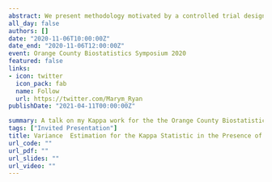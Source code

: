 ```yaml
---
abstract: We present methodology motivated by a controlled trial designed to validate SPOT GRADE, a novel surgical bleeding severity scale (Spotnitz et al., 2018). Briefly, the study was designed to quantify inter- and intra-surgeon agreement for characterizing the severity of surgical bleeds via a Kappa statistic. Multiple surgeons were presented with a randomized sequence of controlled bleeding videos and asked to apply the rating system to characterize each wound. Each video was shown multiple times to quantify intra-surgeon reliability, creating clustered data. In addition, videos within the same category may have had different classification probabilities due to changes in blood flow rates and wound sizes. In this work, we propose a new variance estimator for the Kappa statistic, for use in clustered data as well as heterogeneity among items within the same classification category. We then apply this methodology to data from the SPOT GRADE trial.  
all_day: false
authors: []
date: "2020-11-06T10:00:00Z"
date_end: "2020-11-06T12:00:00Z"
event: Orange County Biostatistics Symposium 2020
featured: false
links:
- icon: twitter
  icon_pack: fab
  name: Follow
  url: https://twitter.com/Marym_Ryan
publishDate: "2021-04-11T00:00:00Z"

summary: A talk on my Kappa work for the the Orange County Biostatistics Symposium
tags: ["Invited Presentation"]
title: Variance  Estimation for the Kappa Statistic in the Presence of Clustered Data and Heterogenous Observations
url_code: ""
url_pdf: ""
url_slides: ""
url_video: ""
---
```


